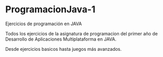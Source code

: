 # ProgramacionJava-1

Ejercicios de programación en JAVA

Todos los ejercicios de la asignatura de programacion del primer año de Desarrollo de Aplicaciones Multiplataforma en JAVA.

Desde ejercicios basicos hasta juegos más avanzados.
